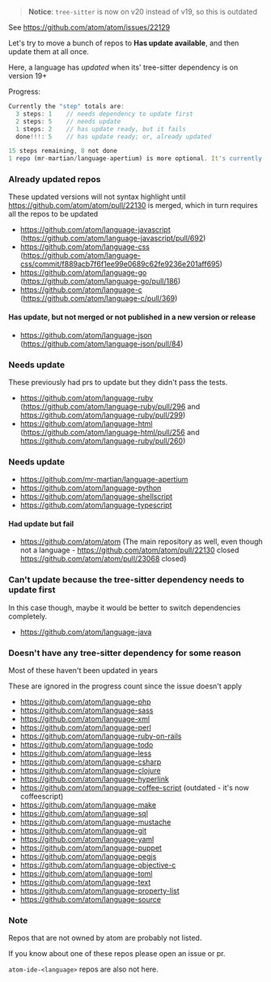 > **Notice**: `tree-sitter` is now on v20 instead of v19, so this is outdated

See https://github.com/atom/atom/issues/22129

Let's try to move a bunch of repos to __Has update available__, and then update them at all once.

Here, a language has _updated_ when its' tree-sitter dependency is on version 19+

Progress:

```js
Currently the "step" totals are:
  3 steps: 1    // needs dependency to update first
  2 steps: 5    // needs update
  1 steps: 2    // has update ready, but it fails
  done!!!: 5    // has update ready; or, already updated

15 steps remaining, 8 not done
1 repo (mr-martian/language-apertium) is more optional. It's currently in needs update but it doesn't block any v19 issue resolving.
```

### Already updated repos

These updated versions will not syntax highlight until https://github.com/atom/atom/pull/22130 is merged, which in turn requires all the repos to be updated

- https://github.com/atom/language-javascript (https://github.com/atom/language-javascript/pull/692)
- https://github.com/atom/language-css (https://github.com/atom/language-css/commit/f889acb7f6f1ee99e0689c62fe9236e201aff695)
- https://github.com/atom/language-go (https://github.com/atom/language-go/pull/186)
- https://github.com/atom/language-c (https://github.com/atom/language-c/pull/369)

#### Has update, but not merged or not published in a new version or release

- https://github.com/atom/language-json (https://github.com/atom/language-json/pull/84)

### Needs update

These previously had prs to update but they didn't pass the tests.

- https://github.com/atom/language-ruby (https://github.com/atom/language-ruby/pull/296 and https://github.com/atom/language-ruby/pull/299)
- https://github.com/atom/language-html (https://github.com/atom/language-html/pull/256 and https://github.com/atom/language-ruby/pull/260)

### Needs update

- https://github.com/mr-martian/language-apertium
- https://github.com/atom/language-python
- https://github.com/atom/language-shellscript
- https://github.com/atom/language-typescript

#### Had update but fail

- https://github.com/atom/atom (The main repository as well, even though not a language - https://github.com/atom/atom/pull/22130 closed https://github.com/atom/atom/pull/23068 closed)

### Can't update because the tree-sitter dependency needs to update first

In this case though, maybe it would be better to switch dependencies completely.

- https://github.com/atom/language-java

### Doesn't have any tree-sitter dependency for some reason

Most of these haven't been updated in years

These are ignored in the progress count since the issue doesn't apply

- https://github.com/atom/language-php
- https://github.com/atom/language-sass
- https://github.com/atom/language-xml
- https://github.com/atom/language-perl
- https://github.com/atom/language-ruby-on-rails
- https://github.com/atom/language-todo
- https://github.com/atom/language-less
- https://github.com/atom/language-csharp
- https://github.com/atom/language-clojure
- https://github.com/atom/language-hyperlink
- https://github.com/atom/language-coffee-script (outdated - it's now coffeescript)
- https://github.com/atom/language-make
- https://github.com/atom/language-sql
- https://github.com/atom/language-mustache
- https://github.com/atom/language-git
- https://github.com/atom/language-yaml
- https://github.com/atom/language-puppet
- https://github.com/atom/language-pegjs
- https://github.com/atom/language-objective-c
- https://github.com/atom/language-toml
- https://github.com/atom/language-text
- https://github.com/atom/language-property-list
- https://github.com/atom/language-source

### Note

Repos that are not owned by atom are probably not listed.

If you know about one of these repos please open an issue or pr.

`atom-ide-<language>` repos are also not here.
